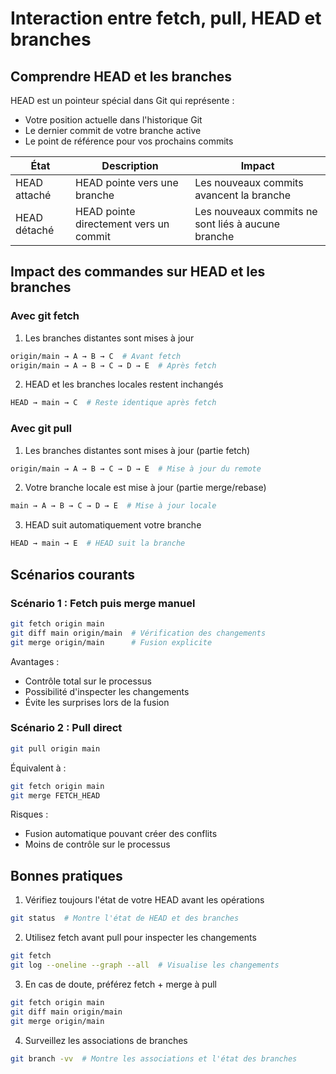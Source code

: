 # Interaction entre fetch, pull, HEAD et branches

## Comprendre HEAD et les branches
HEAD est un pointeur spécial dans Git qui représente :
- Votre position actuelle dans l'historique Git
- Le dernier commit de votre branche active
- Le point de référence pour vos prochains commits

| État | Description | Impact |
|------|-------------|--------|
| HEAD attaché | HEAD pointe vers une branche | Les nouveaux commits avancent la branche |
| HEAD détaché | HEAD pointe directement vers un commit | Les nouveaux commits ne sont liés à aucune branche |

## Impact des commandes sur HEAD et les branches

### Avec git fetch
1. Les branches distantes sont mises à jour
```bash
origin/main → A → B → C  # Avant fetch
origin/main → A → B → C → D → E  # Après fetch
```
2. HEAD et les branches locales restent inchangés
```bash
HEAD → main → C  # Reste identique après fetch
```

### Avec git pull
1. Les branches distantes sont mises à jour (partie fetch)
```bash
origin/main → A → B → C → D → E  # Mise à jour du remote
```
2. Votre branche locale est mise à jour (partie merge/rebase)
```bash
main → A → B → C → D → E  # Mise à jour locale
```
3. HEAD suit automatiquement votre branche
```bash
HEAD → main → E  # HEAD suit la branche
```

## Scénarios courants

### Scénario 1 : Fetch puis merge manuel
```bash
git fetch origin main
git diff main origin/main  # Vérification des changements
git merge origin/main      # Fusion explicite
```
Avantages :
- Contrôle total sur le processus
- Possibilité d'inspecter les changements
- Évite les surprises lors de la fusion

### Scénario 2 : Pull direct
```bash
git pull origin main
```
Équivalent à :
```bash
git fetch origin main
git merge FETCH_HEAD
```
Risques :
- Fusion automatique pouvant créer des conflits
- Moins de contrôle sur le processus

## Bonnes pratiques
1. Vérifiez toujours l'état de votre HEAD avant les opérations
```bash
git status  # Montre l'état de HEAD et des branches
```

2. Utilisez fetch avant pull pour inspecter les changements
```bash
git fetch
git log --oneline --graph --all  # Visualise les changements
```

3. En cas de doute, préférez fetch + merge à pull
```bash
git fetch origin main
git diff main origin/main
git merge origin/main
```

4. Surveillez les associations de branches
```bash
git branch -vv  # Montre les associations et l'état des branches
```




